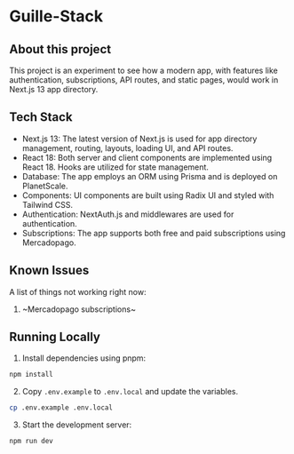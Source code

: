 # Guille-Stack

## About this project

This project is an experiment to see how a modern app, with features like authentication, subscriptions, API routes, and static pages, would work in Next.js 13 app directory.

## Tech Stack

- Next.js 13: The latest version of Next.js is used for app directory management, routing, layouts, loading UI, and API routes.
- React 18: Both server and client components are implemented using React 18. Hooks are utilized for state management.
- Database: The app employs an ORM using Prisma and is deployed on PlanetScale.
- Components: UI components are built using Radix UI and styled with Tailwind CSS.
- Authentication: NextAuth.js and middlewares are used for authentication.
- Subscriptions: The app supports both free and paid subscriptions using Mercadopago.

## Known Issues

A list of things not working right now:

1. ~Mercadopago subscriptions~

## Running Locally

1. Install dependencies using pnpm:

```sh
npm install
```

2. Copy `.env.example` to `.env.local` and update the variables.

```sh
cp .env.example .env.local
```

3. Start the development server:

```sh
npm run dev
```